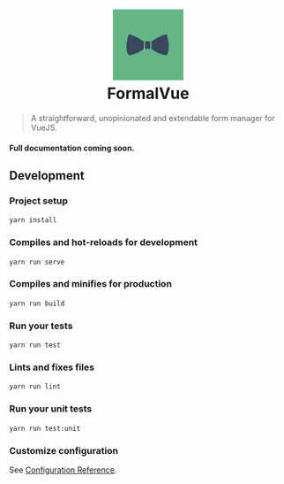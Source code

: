 <h1 align="center">
  <img src="./formal-vue.svg" width="128px" height="128px" /><br/>
  FormalVue
</h1>

> A straightforward, unopinionated and extendable form manager for VueJS.

#### Full documentation coming soon.

## Development

### Project setup

```
yarn install
```

### Compiles and hot-reloads for development

```
yarn run serve
```

### Compiles and minifies for production

```
yarn run build
```

### Run your tests

```
yarn run test
```

### Lints and fixes files

```
yarn run lint
```

### Run your unit tests

```
yarn run test:unit
```

### Customize configuration

See [Configuration Reference](https://cli.vuejs.org/config/).
